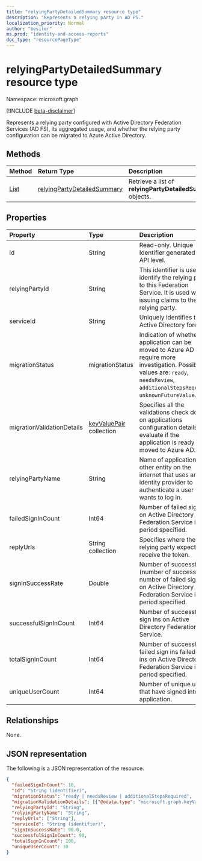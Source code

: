```yaml
---
title: "relyingPartyDetailedSummary resource type"
description: "Represents a relying party in AD FS."
localization_priority: Normal
author: "besiler"
ms.prod: "identity-and-access-reports"
doc_type: "resourcePageType"
---
```


# relyingPartyDetailedSummary resource type

Namespace: microsoft.graph

[!INCLUDE [beta-disclaimer](../../includes/beta-disclaimer.md)]

Represents a relying party configured with Active Directory Federation Services (AD FS), its aggregated usage, and whether the relying party configuration can be migrated to Azure Active Directory.

## Methods

| Method       | Return Type | Description |
|:-------------|:------------|:------------|
| [List](../api/relyingpartydetailedsummary-list.md) | [relyingPartyDetailedSummary](relyingpartydetailedsummary.md) | Retrieve a list of **relyingPartyDetailedSummary** objects. |


## Properties

| Property     | Type        | Description |
|:-------------|:------------|:------------|
|id|String| Read-only. Unique Identifier generated at API level.| 
|relyingPartyId|String|This identifier is used to identify the relying party to this Federation Service. It is used when issuing claims to the relying party.|
|serviceId|String|Uniquely identifies the Active Directory forest.|
|migrationStatus|migrationStatus| Indication of whether the application can be moved to Azure AD or require more investigation. Possible values are: `ready`, `needsReview`, `additionalStepsRequired`, `unknownFutureValue`.|
|migrationValidationDetails|[keyValuePair](keyvaluepair.md) collection|Specifies all the validations check done on applications configuration details to evaluate if the application is ready to be moved to Azure AD.|
|relyingPartyName|String|Name of application or other entity on the internet that uses an identity provider to authenticate a user who wants to log in.|
|failedSignInCount|Int64| Number of failed sign in on Active Directory Federation Service in the period specified. |
|replyUrls|String collection|Specifies where the relying party expects to receive the token.|
|signInSuccessRate|Double|Number of successful / (number of successful + number of failed sign ins) on Active Directory Federation Service in the period specified.|
|successfulSignInCount|Int64|Number of successful sign ins on Active Directory Federation Service.|
|totalSignInCount|Int64|Number of successful + failed sign ins failed sign ins on Active Directory Federation Service in the period specified.|
|uniqueUserCount|Int64|Number of unique users that have signed into the application.|

## Relationships

None.

## JSON representation

The following is a JSON representation of the resource.

<!-- {
  "blockType": "resource",
  "optionalProperties": [

  ],
  "@odata.type": "microsoft.graph.relyingPartyDetailedSummary",
  "keyProperty": "id"
}-->

```json
{
  "failedSignInCount": 10,
  "id": "String (identifier)",
  "migrationStatus": "ready | needsReview | additionalStepsRequired",
  "migrationValidationDetails": [{"@odata.type": "microsoft.graph.keyValuePair"}],
  "relyingPartyId": "String",
  "relyingPartyName": "String",
  "replyUrls": ["String"],
  "serviceId": "String (identifier)",
  "signInSuccessRate": 90.0,
  "successfulSignInCount": 90,
  "totalSignInCount": 100,
  "uniqueUserCount": 10
}
```

<!-- uuid: 16cd6b66-4b1a-43a1-adaf-3a886856ed98
2019-02-04 14:57:30 UTC -->
<!-- {
  "type": "#page.annotation",
  "description": "relyingPartyDetailedSummary resource",
  "keywords": "",
  "section": "documentation",
  "tocPath": ""
}-->


